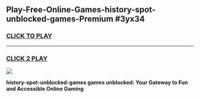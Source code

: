 
## Play-Free-Online-Games-history-spot-unblocked-games-Premium #3yx34
<h3>
<a href="https://premium.freeplayer.one?title=history-spot-unblocked-games&ref=8M">CLICK TO PLAY</a></h3>
<hr>

<h3>
<a href="https://premium.freeplayer.one?title=history-spot-unblocked-games&ref=8M">CLICK 2 PLAY</a>
  
</h3>

<a href="https://premium.freeplayer.one?title=history-spot-unblocked-games&ref=8M"><img src="https://clearcache.store/games.png"></a>


**history-spot-unblocked-games games unblocked: Your Gateway to Fun and Accessible Online Gaming**
